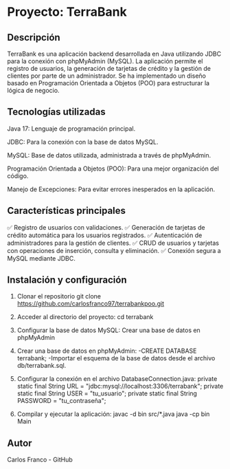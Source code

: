 # Proyecto: TerraBank

## Descripción

TerraBank es una aplicación backend desarrollada en Java utilizando JDBC para la conexión con phpMyAdmin (MySQL). La aplicación permite el registro de usuarios, la generación de tarjetas de crédito y la gestión de clientes por parte de un administrador. Se ha implementado un diseño basado en Programación Orientada a Objetos (POO) para estructurar la lógica de negocio.

## Tecnologías utilizadas

Java 17: Lenguaje de programación principal.

JDBC: Para la conexión con la base de datos MySQL.

MySQL: Base de datos utilizada, administrada a través de phpMyAdmin.

Programación Orientada a Objetos (POO): Para una mejor organización del código.

Manejo de Excepciones: Para evitar errores inesperados en la aplicación.

## Características principales

✅ Registro de usuarios con validaciones.
✅ Generación de tarjetas de crédito automática para los usuarios registrados.
✅ Autenticación de administradores para la gestión de clientes.
✅ CRUD de usuarios y tarjetas con operaciones de inserción, consulta y eliminación.
✅ Conexión segura a MySQL mediante JDBC.

## Instalación y configuración

1. Clonar el repositorio
git clone https://github.com/carlosfranco97/terrabankpoo.git

2. Acceder al directorio del proyecto:
cd terrabank

3. Configurar la base de datos MySQL:
Crear una base de datos en phpMyAdmin

4. Crear una base de datos en phpMyAdmin:
-CREATE DATABASE terrabank;
-Importar el esquema de la base de datos desde el archivo db/terrabank.sql.

5. Configurar la conexión en el archivo DatabaseConnection.java:
private static final String URL = "jdbc:mysql://localhost:3306/terrabank";
private static final String USER = "tu_usuario";
private static final String PASSWORD = "tu_contraseña";

6. Compilar y ejecutar la aplicación:
javac -d bin src/*.java
java -cp bin Main

## Autor

Carlos Franco - GitHub
